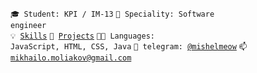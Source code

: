 <code>🎓 Student: KPI / IM-13</code>
<code>👷 Speciality: Software engineer</code><br>
<code>💡 [Skills](SKILLS.md)</code>
<code>🧻 [Projects](PROJECTS.md)</code>
<code>🧑‍💻 Languages: JavaScript, HTML, CSS, Java</code>
<code>💬 telegram: [@mishelmeow](https://telegram.me/mishelmeow)</code>
<code>📫 [mikhailo.moliakov@gmail.com](mailto:mikhailo.moliakov@gmail.com)</code>
